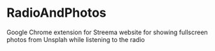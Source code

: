 # RadioAndPhotos
Google Chrome extension for Streema website for showing fullscreen photos from Unsplah while listening to the radio
